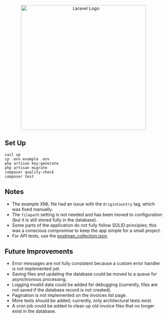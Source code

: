 <p align="center"><a href="https://laravel.com" target="_blank"><img src="https://raw.githubusercontent.com/laravel/art/master/logo-lockup/5%20SVG/2%20CMYK/1%20Full%20Color/laravel-logolockup-cmyk-red.svg" width="400" alt="Laravel Logo"></a></p>

## Set Up
```shell
sail up
cp .env.example .env
php artisan key:generate
php artisan migrate
composer quality-check
composer test
```

## Notes
- The example XML file had an issue with the `OriginCountry` tag, which was fixed manually.
- The `filepath` setting is not needed and has been moved to configuration (but it is still stored fully in the database).
- Some parts of the application do not fully follow SOLID principles; this was a conscious compromise to keep the app simple for a small project.
- For API tests, use the [postman_collection.json](postman_collection.json).

## Future Improvements
- Error messages are not fully consistent because a custom error handler is not implemented yet.
- Saving files and updating the database could be moved to a queue for asynchronous processing.
- Logging invalid data could be added for debugging (currently, files are not saved if the database record is not created).
- Pagination is not implemented on the invoices list page.
- More tests should be added; currently, only architectural tests exist.
- A cron job could be added to clean up old invoice files that no longer exist in the database.
